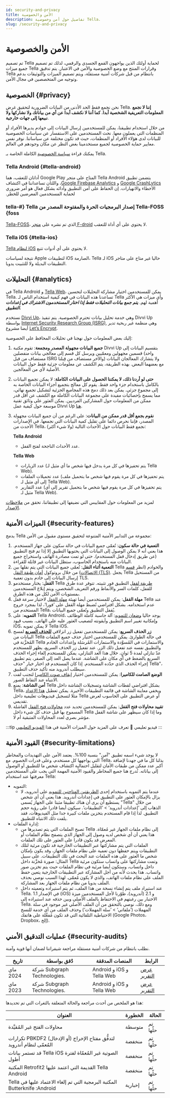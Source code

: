 ```yaml
---
id: security-and-privacy
title: الأمن والخصوصية
description: تفاصيل حول أمن وخصوصية Tella.
slug: /security-and-privacy
---
```


#  الأمن والخصوصية

تم تصميم Tella لحماية أولئك الذين يواجهون القمع الجسدي والرقمي، لذلك تم تصميم جميع ميزات Tella وقرارات المنتج مع وضع الخصوصية والأمن في الاعتبار. يتم تدقيق Tella بانتظام من قبل شركات أمنية مستقلة، ويتم تصميم الميزات والتوثيقات بدعم وتوجيه من المتخصصين في مجال الأمن.


## الخصوصية {#privacy}

نحن نجمع فقط الحد الأدنى من البيانات الضرورية لتحقيق غرض Tella. **إننا لا نجمع المعلومات التعريفية الشخصية أبدا. كما أننا لا نكشف أبدا عن أي من بياناتك ولا نشاركها ولا نبيعها إلى جهات خارجية**.

من خلال استخدام تطبيقنا، يمكن للمستخدمين إرسال البيانات إلى خوادم يديرها الأفراد أو المنظمات التي يعملون معها. نحث المستخدمين على الاستفسار عن سياسات الخصوصية للبيانات لدى هؤلاء الأفراد أو المنظمات، حيث قد تكون مختلفة عن سياساتنا. نوفر نفس معايير حماية الخصوصية لجميع مستخدمينا بغض النظر عن مكان وجودهم في العالم.

يمكنك قراءة [سياسة الخصوصية](/privacy) الكاملة الخاصة بـ Tella.


### ‫‫Tella Android {#tella-android}

يتضمن تطبيق ‫‫Tella Android المتاح على متجر Google Play أداتان للتعقب، هما [Google CrashLytics](https://firebase.google.com/docs/crashlytics) و [Google Firebase Analytics](https://firebase.google.com/docs/analytics)، واللتان تساعداننا في اكتشاف الأخطاء والانهيارات. إن الحفاظ على أمن التطبيق وأدائه بشكل فعال هو أمر ضروري لحماية المستخدمين المعرضين للخطر.

### ‫Tella-FOSS إصدار البرمجيات الحرة والمفتوحة المصدر من Tella‏ {#tella-foss}

[Tella-FOSS](/faq#is-tella-available-on-f-droid)، الذي تم نشره على [متجر F-droid](https://f-droid.org/en/packages/org.hzontal.tellaFOSS/) لا يحتوي على أي أداة للتعقب.


### ‫Tella iOS {#tella-ios}

[Tella لنظام iOS](https://apps.apple.com/us/app/tella-document-protect/id1598152580) لا يحتوي على أي أدوات تتبع.

نتيجة لسياسات Apple لتطبيقات iOS الصارمة، Tella لـ iOS حاليا غير متاح على متاجر التطبيقات البديلة ولا للتثبيت يدويا.

## التحليلات {#analytics}

في Tella Android و [Tella Web](/tella-web)، يمكن للمستخدمين اختيار مشاركة التحليلات لتحسين Tella. تساعدنا هذه البيانات في فهم كيفية استخدام الناس لـ Tella وأي ميزات هي الأكثر أهمية لهم. ***يتم جمع بيانات التحليلات فقط إذا اختار المستخدمون الاشتراك في إعدادات التطبيق.***

نستخدم [Divvi Up](https://divviup.org/)، وهي خدمة تحليل بيانات تحترم الخصوصية. يتم تنفيذ Divvi Up بواسطة [Internet Security Research Group (ISRG)](https://www.abetterinternet.org/), وهي منظمة غير ربحية تدير أيضا مشروع [Let’s Encrypt](https://letsencrypt.org/).

إليك بعض المعلومات حول نهجنا في تحليلات المحافظ على الخصوصية:

1. **جميع البيانات مجهولة المصدر ومجمعة**: تقوم مكتبة Divvi Up بتقسيم البيانات إلى قسمين مجهولين ومعمّيين ويرسل كل قسم إلى معالجي بيانات منفصلين (واحد مستضاف من قبل ISRG والآخر مستضاف من قِبلنا) ولا يتشارك المعالجان البيانات مع بعضهما البعض. بهذه الطريقة، يتم الكشف عن معلومات جزئية فقط حول البيانات الأصلية لأي من المعالجين.
2. **حتى لو أردنا ذلك، لا يمكننا الحصول على البيانات الكاملة**: لا يمكن تجميع البيانات بالكامل باستخدام جزء واحد فقط. يقوم كل معالج بتجميع أجزاء البيانات الخاصة به إلى مجموع جزئي. يمكن بعد ذلك دمج هذه المجاميع الجزئية لتشكيل تجميع نهائي، مما يسمح بإحصائيات مفيدة على مجموعة البيانات الكاملة مع الكشف عن أقل قدر ممكن من المعلومات حول المشاركين الفرديين. يمكن العثور على وثائق تقنية موسعة حول كيفية عمل Divvi Up [هنا](https://docs.divviup.org/).
3. **نقوم بجمع أقل قدر ممكن من البيانات**: على الرغم من أن جميع البيانات مجهولة المصدر، فإننا نحرص دائما على تقليل كمية البيانات التي نجمعها. في الإصدارات الأحدث من Tella، نجمع فقط البيانات حول الأحداث التالية (ولا شيء أكثر):

   **Tella Android**
    - عدد الأحداث الناجحة لفتح القفل.

    **Tella Web**
    - عدد الزيارات (يتم تحفيزها في كل مرة يدخل فيها شخص ما أي مثيل لـ Tella Web).
    - عدد تحميلات الملفات (يتم تحفيزها في كل مرة يقوم فيها شخص ما بتحميل ملف إلى أي مثيل لـ Tella Web).
    - عدد التقارير (يتم تحفيزها في كل مرة يقوم فيها شخص ما بتحميل تقرير إلى أي مثيل لـ Tella Web).


 لمزيد من المعلومات حول المقاييس التي نضيفها إلى تطبيقاتنا، تحقق من [ملاحظات الإصدار](/releases).


## الميزات الأمنية {#security-features}

يدمج Tella مجموعة من التدابير الأمنية المتنوعة لتحقيق مستوى مقبول من الأمن:



1. **التعمية في حالة سكون**: تُعمّى جميع البيانات في حالة سكون على جهاز المستخدم. هذا يعني أنه لا يمكن الوصول إلى البيانات التي يحتويها التطبيق إلا إذا تم فتح التطبيق (عن طريق إدخال قفل المستخدم). حتى لو تمت مصادرة الهاتف واستخراج جميع البيانات منه باستخدام الحاسوب، ستظل البيانات غير قابلة للقراءة.
2. **التعمية أثناء النقل**: تُعمّى جميع البيانات التي يتم نقلها بين Tella والخوادم (انظر [قسم الاتصالات](/features#connecting-to-servers)) من خلال بروتوكول [أمان طبقة النقل (TLS)](https://en.wikipedia.org/wiki/Transport_Layer_Security). يجعل Tella من المستحيل إرسال البيانات إلى خادم بدون تعمية TLS.
3. **القفل**: يختار مستخدمو Tella [طريقة لقفل](/features#app-lock) التطبيق فور تثبيته. تتوفر عدة طرق للقفل، كلمات السر والأنماط ورقم التعريف الشخصي، ويتم إبلاغ المستخدمين بمستويات الأمن لكل من هذه الطرق.
4. **مهلة القفل**: يمكن للمستخدمين أيضا تهيئة [مهلة القفل](/features#lock-timeout-configuration) لاختيار سرعة قفل Tella عند عدم استخدامه. بشكل افتراضي تُضبط مهلة القفل على ’فورا‘، لذا بمجرد خروج المستخدم من Tella، يُقفل التطبيق وتُعمّى جميع البيانات.
5. **التمويه**: على Tella Android، يوجد حاليا [وضعان للتمويه](features#camouflage): آلة حاسبة كاملة الوظائف وإمكانية تغيير اسم التطبيق وأيقونته لتصعيب العثور عليه على الهاتف. بسبب قيود iOS، لا يمكن تمويه Tella iOS.
6. **زر الحذف السريع**: يمكن للمستخدمين تفعيل زر انزلاقي **[للحذف السريع](features#quick-delete)** لمسح البيانات من Tella في حالة الطوارئ. يمكن للمستخدمين اختيار حذف جميع الملفات المُخزَّنة في Tella والاستمارات في المُسوَّدة والاستمارات المُرسَلة وإعدادات الخادم والتطبيق نفسه عند تفعيل ذلك الزر. عند تفعيل زر الحذف السريع، يظهر للمستخدم عدّ تنازلي لمدة 5 ثوانٍ. خلال هذا العد التنازلي، يمكن للمستخدم إلغاء إجراء الحذف السريع بالضغط في أي مكان على الشاشة. عندما يصل العد إلى الصفر، يتم تطبيق إجراء الحذف الذي حدّده المستخدم. إذا كان المستخدم قد اختار خيار "حذف Tella"، سيطلب أندرويد منه تأكيد حذف التطبيق.
7. **الوضع الصامت للكاميرا**: يمكن للمستخدمين اختيار [إيقاف صوت الكاميرا](/features#camera-silent-mode) لتجنب لفت الانتباه عند التقاط الصور.
8. **أمن الشاشة**: يمنع Tella بشكل افتراضي لقطات الشاشة وتسجيلات الشاشة داخل Tella، ويخفي معاينة الشاشة في قائمة التطبيقات الأخيرة. يمكن تعطيل [هذا الإعداد](/features#screen-security) مثلا لتسجيل فيديوهات تعليمية داخل Tella أو عرض التطبيق على الحاسوب لعرض تقديمي.
9. **تقييد محاولات فتح القفل**: يمكن للمستخدمين تحديد عدد [محاولات فتح القفل](features#restrict-unlocking-attempts) الفاشلة المسموح بها قبل حذف كل شيء داخل Tella وما إذا كان سيظهر على شاشة القفل مؤشر بصري لعدد المحاولات المتبقية  أم لا.

:::tip فيديو تعليمي 🎥
تعرف على المزيد حول الميزات الأمنية في هذا [الفيديو التعليمي](/video-tutorials#additional-security-features)
:::


## القيود الأمنية {#security-limitations}

لا يوجد شيء اسمه تطبيق "آمن" بنسبة 100%. يعتمد الأمن على التهديدات والمخاطر التي يواجهها كل مستخدم، وعلى قدرات الخصوم. مع Tella، بذلنا كل ما في جهدنا لإضافة أكبر عدد ممكن من طبقات الأمان لتقليل احتمالية اكتشاف شخص ما للتطبيق أو الوصول إلى بياناته. نُدرج هنا جميع المخاطر والقيود الأمنية المهمة التي يجب على المستخدمين معرفتها عند استخدام Tella:



* التمويه:
    * عندما يتم التمويه باستخدام إحدى [الطريقتين المتاحتين للتمويه](/features#camouflage) على أندرويد، لا يزال بالإمكان العثور على التطبيق في إعدادات أندرويد. هذا يعني أن أي شخص يستطيع أن يرى أن هناك تطبيقا مثبتا على الجهاز يُسمى "Tella" من خلال الذهاب إلى ’إعدادات أندرويد‘ > ’التطبيقات‘. سيكون أيضا قادرا على رؤية حجم التطبيق. لذا إذا قام المستخدم بتخزين ملفات كبيرة جدا مثل الفيديوهات، فقد يلفت ذلك الانتباه للتطبيق.
* إدارة الملفات:
    * تصبح الملفات التي يتم تصديرها من Tella إلى نظام ملفات الجهاز غير مُعمّاة. هذا يعني أن أي شخص لديه وصول إلى الجهاز الذي يتصفح نظام الملفات أو المعرض قد يكون قادرا على العثور على تلك الملفات.
    * الملفات التي يتم مشاركتها عبر التطبيقات الخارجية قد تكون مرئية لتلك التطبيقات ويتم حفظها دون تعمية على نظام ملفات الجهاز، وقد يكون بإمكان شخص ما العثور على هذه الملفات عند البحث في تلك التطبيقات. على سبيل المثال: صورة مُخزَّنة داخل Tella وتمت مشاركتها على واتساب ستكون مرئية داخل واتساب، وستكون أيضا مرئية في نظام الملفات حيث يتم تخزين صور واتساب. هذا يحدث لأنه من أجل المشاركة عبر التطبيقات الخارجية يتعين حفظ الملف على نظام ملفات الهاتف، والذي لا يكون مُعمّى. لهذا السبب نوصي بحذف الملف يدويا من نظام ملفات الجهاز بعد المشاركة.
    * عند استيراد ملف يتم إنشاء نسخة من هذا الملف، ثم يتم استيراده وتعميته داخل Tella. في الإصدار 1.1 (iOS) و 2.1 (أندرويد)، طوّرنا لأجل المستخدمين ميزة الاختبار بين رغبتهم في الاحتفاظ بالملف الأصلي وبين حذفه عند استيراده إلى Tella. ومع ذلك، نوصي بالتحقق من أن الملف الأصلي غير موجود في سلة المهملات (’ملفاتي‘ > ’سلة المهملات‘) وحذف الملف من أي خدمة للنسخ الاحتياطية التلقائية التي قد تكون مُفعَّلة على هاتفك (Google Photos، Dropbox، إلخ).


## عمليات التدقيق الأمني {#security-audits}

نطلب بانتظام من شركات أمنية مستقلة مراجعة شيفراتنا لضمان أنها قوية وآمنة.

| تاريخ | دُقق بواسطة | المنصات المدققة    | الرابط      |
| -----|----------|----|-----------|
| ماي 2024 |  شركة Subgraph Technologies. |  Android و iOS و Tella Web |[عرض التقرير](<./../assets/2024.05.18 - Subgraph - Updated Report.pdf>)|
| ماي 2023 |  شركة Subgraph Technologies. | Android و iOS و Tella Web |[عرض التقرير](<./../assets/2023.05 - Tella security audit - Final report.pdf>)|


هذا هو الملخص من أحدث مراجعة والحالة المتعلقة بالثغرات التي تم تحديدها:


| العنوان                                               | الخطورة    | الحالة      |
|-----------------------------------------------------|-------------|-------------|
| محاولات الفتح غير المُقيَّدة                        | متوسطة      | تم حلّها |
| تكرارات PBKDF2 لتدفُّق مفتاح الإخراج (أو الإدخال) المُعمّى لنظام أندرويد     | منخفضة         | تم حلّها    |
| قد تستمر بيانات Tella iOS الصوتية غير المُعمّاة لفترة أطول  | منخفضة         | تم حلّها    |
| المكتبة Retrofit2 القديمة التي اعتمد عليها Tella Android         | منخفضة         | تم حلّها    |
| ‫المكتبة البرمجية التي تم إلغاء الاعتماد عليها في Tella Android‏: Butterknife    | إخبارية| تم حلّها |
